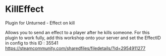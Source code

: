 # KillEffect
Plugin for Unturned - Effect on kill

Allows you to send an effect to a player after he kills someone.
For this plugin to work fully, add this workshop onto your server and set the EffectID in config to this ID : 35541
https://steamcommunity.com/sharedfiles/filedetails/?id=2954911277
